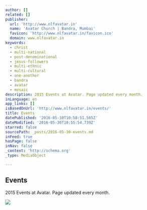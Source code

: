 ```yaml
---
author: []
related: []
publisher:
  url: 'http://www.nlfavatar.in'
  name: 'Avatar Church | Bandra, Mumbai'
  favicon: 'http://www.nlfavatar.in/favicon.ico'
  domain: www.nlfavatar.in
keywords:
  - christ
  - multi-national
  - post-denominational
  - jesus-followers
  - multi-ethnic
  - multi-cultural
  - one-another
  - bandra
  - avatar
  - mosaic
description: 2015 Events at Avatar. Page updated every month.
inLanguage: en
app_links: []
isBasedOnUrl: 'http://www.nlfavatar.in/events/'
title: Events
datePublished: '2016-05-30T10:58:51.565Z'
dateModified: '2016-05-30T10:55:54.739Z'
starred: false
sourcePath: _posts/2016-05-30-events.md
inFeed: true
hasPage: false
inNav: false
_context: 'http://schema.org'
_type: MediaObject

---
```

<article style=""><h1>Events</h1><p>2015 Events at Avatar. Page updated every month.</p><img src="http://static1.squarespace.com/static/531f2f25e4b01ccf74bd1201/t/531f3901e4b057ce8ed95c40/1462877118318/?format=1500w" /></article>